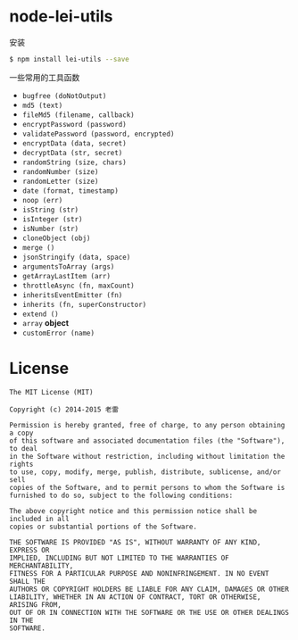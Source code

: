 # node-lei-utils

安装

```bash
$ npm install lei-utils --save
```


一些常用的工具函数

+ `bugfree (doNotOutput)`
+ `md5 (text)`
+ `fileMd5 (filename, callback)`
+ `encryptPassword (password)`
+ `validatePassword (password, encrypted)`
+ `encryptData (data, secret)`
+ `decryptData (str, secret)`
+ `randomString (size, chars)`
+ `randomNumber (size)`
+ `randomLetter (size)`
+ `date (format, timestamp)`
+ `noop (err)`
+ `isString (str)`
+ `isInteger (str)`
+ `isNumber (str)`
+ `cloneObject (obj)`
+ `merge ()`
+ `jsonStringify (data, space)`
+ `argumentsToArray (args)`
+ `getArrayLastItem (arr)`
+ `throttleAsync (fn, maxCount)`
+ `inheritsEventEmitter (fn)`
+ `inherits (fn, superConstructor)`
+ `extend ()`
+ `array` **object**
+ `customError (name)`



# License

```
The MIT License (MIT)

Copyright (c) 2014-2015 老雷

Permission is hereby granted, free of charge, to any person obtaining a copy
of this software and associated documentation files (the "Software"), to deal
in the Software without restriction, including without limitation the rights
to use, copy, modify, merge, publish, distribute, sublicense, and/or sell
copies of the Software, and to permit persons to whom the Software is
furnished to do so, subject to the following conditions:

The above copyright notice and this permission notice shall be included in all
copies or substantial portions of the Software.

THE SOFTWARE IS PROVIDED "AS IS", WITHOUT WARRANTY OF ANY KIND, EXPRESS OR
IMPLIED, INCLUDING BUT NOT LIMITED TO THE WARRANTIES OF MERCHANTABILITY,
FITNESS FOR A PARTICULAR PURPOSE AND NONINFRINGEMENT. IN NO EVENT SHALL THE
AUTHORS OR COPYRIGHT HOLDERS BE LIABLE FOR ANY CLAIM, DAMAGES OR OTHER
LIABILITY, WHETHER IN AN ACTION OF CONTRACT, TORT OR OTHERWISE, ARISING FROM,
OUT OF OR IN CONNECTION WITH THE SOFTWARE OR THE USE OR OTHER DEALINGS IN THE
SOFTWARE.
```
